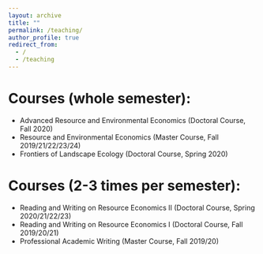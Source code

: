 ```yaml
---
layout: archive
title: ""
permalink: /teaching/
author_profile: true
redirect_from:
  - /
  - /teaching
---
```



Courses (whole semester):
=====
* Advanced Resource and Environmental Economics (Doctoral Course, Fall 2020)
* Resource and Environmental Economics (Master Course, Fall 2019/21/22/23/24)
* Frontiers of Landscape Ecology (Doctoral Course, Spring 2020)

Courses (2-3 times per semester):
=====
* Reading and Writing on Resource Economics II (Doctoral Course, Spring 2020/21/22/23)
* Reading and Writing on Resource Economics I (Doctoral Course, Fall 2019/20/21)
* Professional Academic Writing (Master Course, Fall 2019/20)
